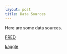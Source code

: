```yaml
---
layout: post
title: Data Sources
---
```


Here are some data sources.


[FRED](https://fred.stlouisfed.org/)


[kaggle](https://www.kaggle.com/)